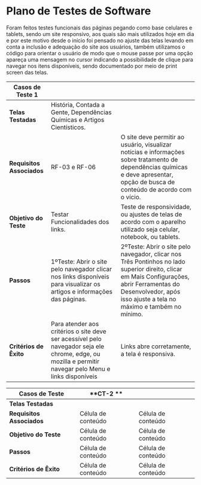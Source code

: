 # Plano de Testes de Software
Foram feitos testes funcionais das páginas pegando como base celulares e tablets, sendo um site responsivo, aos quais são mais utilizados hoje em dia e por este motivo desde o início foi pensado no ajuste das telas levando em conta a inclusão e adequação do site aos usuários, também utilizamos o código para orientar o usuário de modo que o mouse passe por uma opção apareça uma mensagem no cursor indicando a possibilidade de clique para navegar nos itens disponíveis, sendo documentado por meio de print screen das telas.

|**Casos de Teste 1**     |                     |                     |
|-------------------------| ------------------- | ------------------- |
|**Telas Testadas**       | História, Contada a Gente, Dependências Químicas e Artigos Cientísticos.|                     |
|**Requisitos Associados** |  RF-03 e RF-06 | O site deve permitir ao usuário, visualizar notícias e informações sobre tratamento de dependências químicas e deve apresentar, opção de busca de conteúdo de acordo com o vício. |
|**Objetivo do Teste**    |  Testar Funcionalidades dos links. |Teste de responsividade, ou ajustes de telas de acordo com o aparelho utilizado seja celular, notebook, ou tablets.|
|**Passos**               |  1ºTeste: Abrir o site pelo navegador clicar nos links disponíveis para visualizar os artigos e informações das páginas. | 2ºTeste: Abrir o site pelo navegador, clicar nos Três Pontinhos no lado superior direito, clicar em Mais Configurações, abrir Ferramentas do Desenvolvedor, após isso ajuste a tela no máximo e também no mínimo. |
|**Critérios de Êxito**   | Para atender aos critérios o site deve ser acessível pelo navegador seja ele chrome, edge, ou mozilla e permitir navegar pelo Menu e links disponíveis |Links abre corretamente, a tela é responsiva. |



|**Casos de Teste**       | **CT-2 **           |                     |
|-------------------------| ------------------- | ------------------- |
|**Telas Testadas**       |                     |                     |
|**Requisitos Associados** |  Célula de conteúdo |  Célula de conteúdo |
|**Objetivo do Teste**    |  Célula de conteúdo |  Célula de conteúdo |
|**Passos**               |  Célula de conteúdo |  Célula de conteúdo |
|**Critérios de Êxito**   |  Célula de conteúdo |  Célula de conteúdo |

